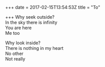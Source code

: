 +++
date = 2017-02-15T13:54:53Z
title = "To"

+++ 
Why seek outside?   
In the sky there is infinity   
You are here   
Me too   
   
Why look inside?   
There is nothing in my heart   
No other   
Not really